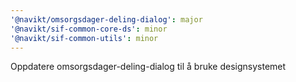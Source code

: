```yaml
---
'@navikt/omsorgsdager-deling-dialog': major
'@navikt/sif-common-core-ds': minor
'@navikt/sif-common-utils': minor
---
```


Oppdatere omsorgsdager-deling-dialog til å bruke designsystemet
